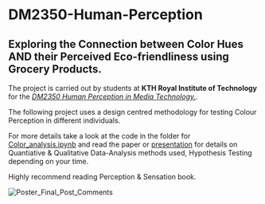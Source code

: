 # DM2350-Human-Perception
## Exploring the Connection between Color Hues AND their Perceived Eco-friendliness using Grocery Products.
The project is carried out by students at **KTH Royal Institute of Technology** for the [_DM2350 Human Perception in Media Technology._](https://www.kth.se/student/kurser/kurs/DM2350).



The following project uses a design centred methodology for testing Colour Perception in different individuals. 

For more details take a look at the code in the folder for [Color_analysis.ipynb](Data-Analysis-Code/Color_analysis.ipynb)  and read the paper or [presentation](Poster_Final_Post_Comments.pdf) for details on Quantiative & Qualitative Data-Analysis methods used, Hypothesis Testing depending on your time.

Highly recommend reading Perception & Sensation book.

![Poster_Final_Post_Comments](https://github.com/Agrover112/DM2350-Human-Perception/assets/42321810/f85e2e09-5898-41c4-a4f0-244d828695ce)
